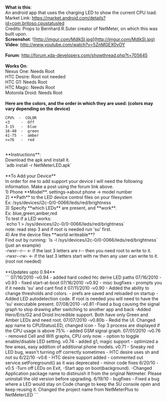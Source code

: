 **What is this**:<br />
An android app that uses the charging LED to show the current CPU load.<br />
Market Link: https://market.android.com/details?id=com.britoso.cpustatusled
<br />
Credits:
Props to Bernhard.R.Suter creator of NetMeter, on which this was built upon.
<br />
**Screenshot**: ![http://imgur.com/MdlkSl.jpg](http://imgur.com/MdlkSl.jpg)<br />
**Video**: http://www.youtube.com/watch?v=5ZnMGEX0vOY<br />
<br />
**Forum**: http://forum.xda-developers.com/showthread.php?t=705645<br />
<br />
**Works On**:<br />
Nexus One: Needs Root<br />
HTC Desire: Root not needed<br />
HTC G1: Needs Root<br />
HTC Magic: Needs Root<br />
Motorola Droid: Needs Root<br />
<br />
**Here are the colors, and the order in which they are used: (colors may vary depending on the device)**<br />
```
CPU%  -  COLOR
<3     -  Off
3-15   -  blue
16-40  -  green
41-75  -  amber
>=76   -  red
```
<br />
**Instructions**:<br />
Download the apk and install it. <br />
`adb install -r NetMeterLED.apk`<br />
<br />
**To Add your Device**<br />
In order for me to add support your device I will need the following information. Make a post using the forum link above.<br />
1) Phone **Model**. settings->about phone -> model number<br />
2) **Path** to the LED device control files on your filesystem<br />
Ex: /sys/devices/i2c-0/0-0066/leds/red/brightness<br />
3) Specify **which LEDs** are present, and **work**.<br />
Ex: blue,green,amber,red<br />
To test if a LED works:<br />
`echo 1 > /sys/devices/i2c-0/0-0066/leds/red/brightness`<br />
note: read step 3 and if root is needed run 'su' first.<br />
4) Are the device files **world writeable**?<br />
Find out by running: `ls -l /sys/devices/i2c-0/0-0066/leds/red/brightness` (just an example)<br />
-rwxr--r-- <- if the last 3 letters are r-- then you need root to write to it.<br />
-rwxr--rw- <- if the last 3 letters start with rw then any user can write to it. (root not needed)<br />
<br />
**Updates upto 0.94**<br />
```
07/16/2010 
-v0.94
- added hard coded htc derire LED paths
07/16/2010
-v0.93
- fixed start-at-boot
07/16/2010
-v0.92
- misc bugfixes
- prompts you if it needs 'su' and cant find it
07/11/2010
-v0.90
- Added the ability to change thresholds and colors.
- prefs are saved and reloaded on startup
- Added LED autodetection code. If root is needed you will need to have the 'su' executable present.
07/08/2010
-v0.81
-Fixed a bug causing the signal graph to stop drawing after switching to another app and back
-Added Hero/Eris/G2 and Droid Incredible support. Both have only Green and Amber LEDs and need root.
07/07/2010
-v0.80b
- Redid the UI. Changed app name to CPUStatusLED, changed icon
- Top 3 process are displayed if the CPU usage is above 75%
- added GSM signal graph.
07/01/2010
-v0.76
- removed Cell and Wifi graphs, CPU only now.
- option to toggle enable/disable LED setting.
v0.74
- added g1, magic support
- optimized a few areas, easy addition of additional phone models.
v0.71
- Sneaky red LED bug, wasn't turning off correctly sometimes
- HTC desire uses sh and not su
6/22/10
-v0.6
- HTC desire support added
- commented out service.setForeground() as it was deprecated 
- minor code fixes
6/20/10 
-v0.5 
-Turn off LEDs on Exit, 
-Start app on boot(background).
-Changed Application package name to distinuish it from the original Netmeter. Please uninstall the old version before upgrading.
6/19/10 - bugfixes - Fixed a bug where a LED would stay on
Code change to keep the SU console open and keep reusing it.
Changed the project name from NetMeterPlus to NetMeterLED
```